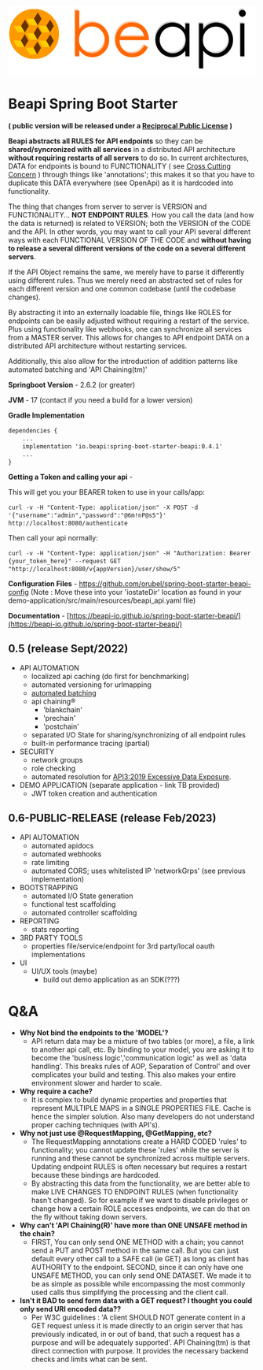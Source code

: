 ![alt text](https://github.com/orubel/logos/blob/master/beapi_logo_large.png)
# Beapi Spring Boot Starter
**( public version will be released under a [Reciprocal Public License]([https://en.wikipedia.org/wiki/Cross-cutting_concern](https://en.wikipedia.org/wiki/Reciprocal_Public_License)) )**

**Beapi abstracts all RULES for API endpoints** so they can be **shared/syncronized with all services** in a distributed API architecture **without requiring restarts of all servers** to do so. 
In current architectures, DATA for endpoints is bound to FUNCTIONALITY ( see [Cross Cutting Concern](https://en.wikipedia.org/wiki/Cross-cutting_concern) ) through things like 'annotations'; this makes it so that you have to duplicate this DATA everywhere (see OpenApi) as it is hardcoded into functionality.

The thing that changes from server to server is VERSION and FUNCTIONALITY... **NOT ENDPOINT RULES**. How you call the data (and how the data is returned) is related to VERSION; both the VERSION of the CODE and the API. In other words, you may want to call your API several different ways with each FUNCTIONAL VERSION OF THE CODE and **without having to release a several different versions of the code on a several different servers**. 

If the API Object remains the same, we merely have to parse it differently using different rules. Thus we merely need an abstracted set of rules for each different version and one common codebase (until the codebase changes).

By abstracting it into an externally loadable file, things like ROLES for endpoints can be easily adjusted without requiring a restart of the service. Plus using functionality like webhooks, one can synchronize all services from a MASTER server. This allows for changes to API endpoint DATA on a distributed API architecture without restarting services.

Additionally, this also allow for the introduction of addition patterns like automated batching and 'API Chaining(tm)'

**Springboot Version** - 2.6.2 (or greater)

**JVM** - 17 (contact if you need a build for a lower version)

**Gradle Implementation**
```
dependencies {
    ...
    implementation 'io.beapi:spring-boot-starter-beapi:0.4.1'
    ...
}
 ```

**Getting a Token and calling your api** - 

This will get you your BEARER token to use in your calls/app:
```
curl -v -H "Content-Type: application/json" -X POST -d '{"username":"admin","password":"@6m!nP@s5"}' http://localhost:8080/authenticate
```

Then call your api normally:
```
curl -v -H "Content-Type: application/json" -H "Authorization: Bearer {your_token_here}" --request GET "http://localhost:8080/v{appVersion}/user/show/5"
```


**Configuration Files** - https://github.com/orubel/spring-boot-starter-beapi-config (Note : Move these into your 'iostateDir' location as found in your demo-application/src/main/resources/beapi_api.yaml file)


**Documentation** - [https://beapi-io.github.io/spring-boot-starter-beapi/](https://beapi-io.github.io/spring-boot-starter-beapi/)

## 0.5 (release Sept/2022)
 - API AUTOMATION
    - localized api caching (do first for benchmarking) 
    - automated versioning for urlmapping
    - [automated batching](https://beapi-io.github.io/spring-boot-starter-beapi/advanced.html#section-1)
    - api chaining&reg; 
      - 'blankchain'
      - 'prechain'
      - 'postchain'
    - separated I/O State for sharing/synchronizing of all endpoint rules
    - built-in performance tracing (partial)
  - SECURITY
    - network groups
    - role checking
    - automated resolution for [API3:2019 Excessive Data Exposure](https://github.com/OWASP/API-Security/blob/master/2019/en/src/0xa3-excessive-data-exposure.md).
  - DEMO APPLICATION (separate application - link TB provided)
    - JWT token creation and authentication 
   


 ## 0.6-PUBLIC-RELEASE (release Feb/2023)
  - API AUTOMATION
    - automated apidocs 
    - automated webhooks
    - rate limiting
    - automated CORS; uses whitelisted IP 'networkGrps' (see previous implementation)
 - BOOTSTRAPPING
    - automated I/O State generation
    - functional test scaffolding
    - automated controller scaffolding
 - REPORTING
    - stats reporting
 - 3RD PARTY TOOLS
    - properties file/service/endpoint for 3rd party/local oauth implementations 
 - UI
    - UI/UX tools (maybe)
      - build out demo application as an SDK(???) 


# Q&A
- **Why Not bind the endpoints to the 'MODEL'?**
    - API return data may be a mixture of two tables (or more), a file, a link to another api call, etc. By binding to your model, you are asking it to become the 'business logic','communication logic' as well as 'data handling'. This breaks rules of AOP, Separation of Control' and over complicates your build and testing. This also makes your entire environment slower and harder to scale.
- **Why require a cache?**
    - It is complex to build dynamic properties and properties that represent MULTIPLE MAPS in a SINGLE PROPERTIES FILE. Cache is hence the simpler solution. Also many developers do not understand proper caching techniques (with API's).
- **Why not just use @RequestMapping, @GetMapping, etc?**
    - The RequestMapping annotations create a HARD CODED 'rules' to functionality; you cannot update these 'rules' while the server is running and these cannot be synchronized across multiple servers. Updating endpoint RULES is often necessary but requires a restart because these bindings are hardcoded. 
    - By abstracting this data from the functionality, we are better able to make LIVE CHANGES TO ENDPOINT RULES (when functionality hasn't changed). So for example if we want to disable privileges or change how a certain ROLE accesses endpoints, we can do that on the fly without taking down servers.
- **Why can't 'API Chaining(R)' have more than ONE UNSAFE method in the chain?**
    - FIRST, You can only send ONE METHOD with a chain; you cannot send a PUT and POST method in the same call. But you can just default every other call to a SAFE call (ie GET) as long as client has AUTHORITY to the endpoint. SECOND, since it can only have one UNSAFE METHOD, you can only send ONE DATASET. We made it to be as simple as possible while encompassing the most commonly used calls thus simplifying the processing and the client call.
- **Isn't it BAD to send form data with a GET request? I thought you could only send URI encoded data??**
    - Per W3C guidelines : 'A client SHOULD NOT generate content in a GET request unless it is made directly to an origin server that has previously indicated, in or out of band, that such a request has a purpose and will be adequately supported'. API Chaining(tm) is that direct connection with purpose. It provides the necessary backend checks and limits what can be sent.
   

